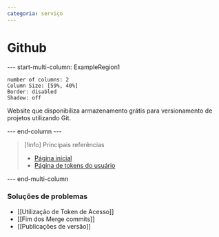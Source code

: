 ```yaml
---
categoria: serviço
---
```

# Github

--- start-multi-column: ExampleRegion1  
```column-settings  
number of columns: 2
Column Size: [59%, 40%]
Border: disabled
Shadow: off
```

Website que disponibiliza armazenamento grátis para versionamento de projetos utilizando Git.

--- end-column ---

> [!info] Principais referências
> - [Página inicial](https://github.com/)
>- [Página de tokens do usuário](https://github.com/settings/tokens)

--- end-multi-column

### Soluções de problemas

- [[Utilização de Token de Acesso]]
- [[Fim dos Merge commits]]
- [[Publicações de versão]]